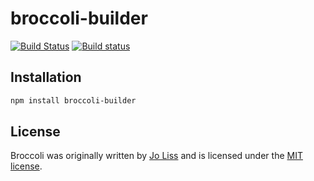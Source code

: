 
broccoli-builder
==============================================================================

[![Build Status](https://travis-ci.org/ember-cli/broccoli-builder.svg?branch=0-18-x)](https://travis-ci.org/ember-cli/broccoli-builder)
[![Build status](https://ci.appveyor.com/api/projects/status/nwnmd48k866a79ed/branch/0-18-x?svg=true)](https://ci.appveyor.com/project/embercli/broccoli-builder/branch/0-18-x)

Installation
------------------------------------------------------------------------------

```bash
npm install broccoli-builder
```

License
------------------------------------------------------------------------------

Broccoli was originally written by [Jo Liss](http://www.solitr.com/) and is
licensed under the [MIT license](LICENSE).
